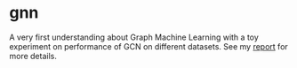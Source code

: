 # gnn

A very first understanding about Graph Machine Learning with a toy experiment on performance of GCN on different datasets. See my [report](report.pdf) for more details.

